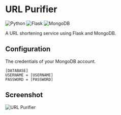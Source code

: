 # URL Purifier
![Python](https://img.shields.io/badge/python-3670A0?style=for-the-badge&logo=python&logoColor=ffdd54)
![Flask](https://img.shields.io/badge/flask-%23000.svg?style=for-the-badge&logo=flask&logoColor=white)
![MongoDB](https://img.shields.io/badge/MongoDB-%234ea94b.svg?style=for-the-badge&logo=mongodb&logoColor=white)

A URL shortening service using Flask and MongoDB.

## Configuration
The credentials of your MongoDB account.
```text
[DATABASE]
USERNAME = [USERNAME]
PASSWORD = [PASSWORD]
```

## Screenshot
![URL Purifier](https://i.imgur.com/qMXXXK3.png)